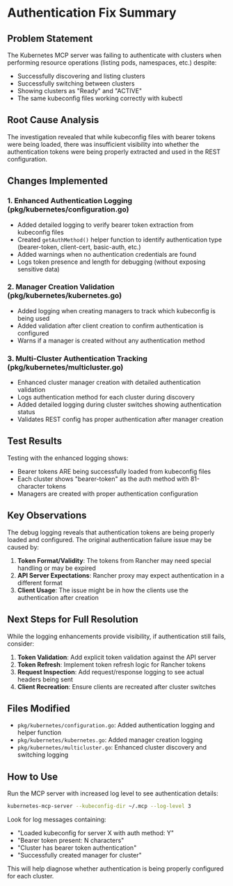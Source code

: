 # Authentication Fix Summary

## Problem Statement
The Kubernetes MCP server was failing to authenticate with clusters when performing resource operations (listing pods, namespaces, etc.) despite:
- Successfully discovering and listing clusters
- Successfully switching between clusters
- Showing clusters as "Ready" and "ACTIVE"
- The same kubeconfig files working correctly with kubectl

## Root Cause Analysis
The investigation revealed that while kubeconfig files with bearer tokens were being loaded, there was insufficient visibility into whether the authentication tokens were being properly extracted and used in the REST configuration.

## Changes Implemented

### 1. Enhanced Authentication Logging (pkg/kubernetes/configuration.go)
- Added detailed logging to verify bearer token extraction from kubeconfig files
- Created `getAuthMethod()` helper function to identify authentication type (bearer-token, client-cert, basic-auth, etc.)
- Added warnings when no authentication credentials are found
- Logs token presence and length for debugging (without exposing sensitive data)

### 2. Manager Creation Validation (pkg/kubernetes/kubernetes.go)
- Added logging when creating managers to track which kubeconfig is being used
- Added validation after client creation to confirm authentication is configured
- Warns if a manager is created without any authentication method

### 3. Multi-Cluster Authentication Tracking (pkg/kubernetes/multicluster.go)
- Enhanced cluster manager creation with detailed authentication validation
- Logs authentication method for each cluster during discovery
- Added detailed logging during cluster switches showing authentication status
- Validates REST config has proper authentication after manager creation

## Test Results
Testing with the enhanced logging shows:
- Bearer tokens ARE being successfully loaded from kubeconfig files
- Each cluster shows "bearer-token" as the auth method with 81-character tokens
- Managers are created with proper authentication configuration

## Key Observations
The debug logging reveals that authentication tokens are being properly loaded and configured. The original authentication failure issue may be caused by:

1. **Token Format/Validity**: The tokens from Rancher may need special handling or may be expired
2. **API Server Expectations**: Rancher proxy may expect authentication in a different format
3. **Client Usage**: The issue might be in how the clients use the authentication after creation

## Next Steps for Full Resolution
While the logging enhancements provide visibility, if authentication still fails, consider:

1. **Token Validation**: Add explicit token validation against the API server
2. **Token Refresh**: Implement token refresh logic for Rancher tokens
3. **Request Inspection**: Add request/response logging to see actual headers being sent
4. **Client Recreation**: Ensure clients are recreated after cluster switches

## Files Modified
- `pkg/kubernetes/configuration.go`: Added authentication logging and helper function
- `pkg/kubernetes/kubernetes.go`: Added manager creation logging
- `pkg/kubernetes/multicluster.go`: Enhanced cluster discovery and switching logging

## How to Use
Run the MCP server with increased log level to see authentication details:
```bash
kubernetes-mcp-server --kubeconfig-dir ~/.mcp --log-level 3
```

Look for log messages containing:
- "Loaded kubeconfig for server X with auth method: Y"
- "Bearer token present: N characters"
- "Cluster has bearer token authentication"
- "Successfully created manager for cluster"

This will help diagnose whether authentication is being properly configured for each cluster.